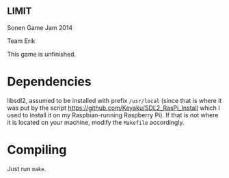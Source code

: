 LIMIT
-----

Sonen Game Jam 2014

Team Erik

This game is unfinished.

Dependencies
============

libsdl2, assumed to be installed with prefix `/usr/local` (since that is where it was put by the script https://github.com/Keyaku/SDL2_RasPi_Install which I used to install it on my Raspbian-running Raspberry Pi). If that is not where it is located on your machine, modify the `Makefile` accordingly.

Compiling
=========

Just run `make`.
